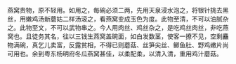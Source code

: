 燕窝贵物，原不轻用。如用之，每碗必须二两，先用天泉浸水泡之，将银针挑去黑丝，用嫩鸡汤新蘑姑二样汤滚之，看燕窝变成玉色为度。此物至清，不可以油腻杂之。此物至文，不可以武物串之。今人用肉丝、鸡丝杂之，是吃鸡丝肉丝，非吃燕窝也。且徒务其名，往以三钱生燕窝盖碗面，如白发数茎，使客一撩不见，空剩麤物满碗，真乞儿卖富，反露贫相，不得已则蘑菇、丝笋尖丝、鲫鱼肚、野鸡嫩片尚可用也。余到粤东杨明府冬瓜燕窝甚佳，以柔配柔，以清入清，重用鸡汁蘑菇。